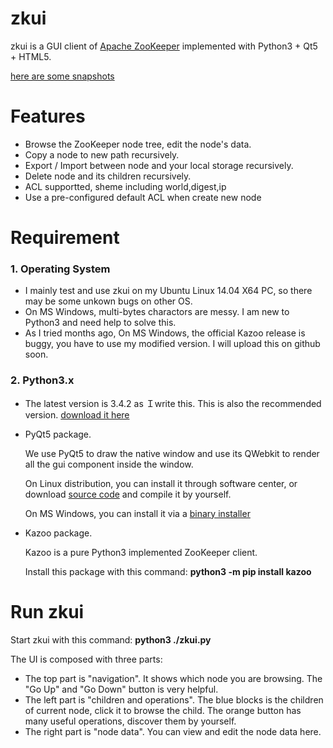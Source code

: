 # zkui
zkui is a GUI client of [Apache ZooKeeper](http://zookeeper.apache.org/) implemented with Python3 + Qt5 + HTML5.

[here are some snapshots](https://github.com/echoma/zkui/wiki/Snapshots)

# Features
* Browse the ZooKeeper node tree, edit the node's data.
* Copy a node to new path recursively.
* Export / Import between node and your local storage recursively.
* Delete node and its children  recursively.
* ACL supportted, sheme including world,digest,ip
* Use a pre-configured default ACL when create new node

# Requirement

### 1. Operating System
* I mainly test and use zkui on my Ubuntu Linux 14.04 X64 PC, so there may be some unkown bugs on other OS.
* On MS Windows, multi-bytes charactors are messy. I am new to Python3 and need help to solve this.
* As I tried months ago, On MS Windows, the official Kazoo release is buggy, you have to use my modified version. I will upload this on github soon.

### 2. Python3.x

* The latest version is 3.4.2 as Ｉwrite this. This is also the recommended version. [download it here](http://python.org/)

* PyQt5 package. 

    We use PyQt5 to draw the native window and use its QWebkit to render all the gui component inside the window. 

    On Linux distribution, you can install it through software center, or download [source code](http://www.riverbankcomputing.com/software/pyqt/download5) and compile it by yourself.
    
    On MS Windows, you can install it via a [binary installer](http://www.riverbankcomputing.com/software/pyqt/download5)
        
* Kazoo package.

    Kazoo is a pure Python3 implemented ZooKeeper client.

    Install this package with this command: **python3 -m pip install kazoo**

# Run zkui
Start zkui with this command:  **python3 ./zkui.py**

The UI is composed with three parts:

* The top part is "navigation". It shows which node you are browsing. The "Go Up" and "Go Down" button is very helpful.
* The left part is "children and operations".  The blue blocks is the children of current node, click it to browse the child. The orange button has many useful operations, discover them by yourself.
* The right part is "node data". You can view and edit the node data here.
